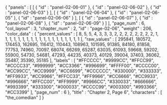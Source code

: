 {
  "panels" : [
    [
      {
        "id" : "panel-02-06-01"
      },
      {
        "id" : "panel-02-06-02"
      },
      {
        "id" : "panel-02-06-03"
      }
    ],
    [
      {
        "id" : "panel-02-06-04"
      },
      {
        "id" : "panel-02-06-05"
      },
      {
        "id" : "panel-02-06-06"
      }
    ],
    [
      {
        "id" : "panel-02-06-07"
      },
      {
        "id" : "panel-02-06-08"
      },
      {
        "id" : "panel-02-06-09"
      }
    ]
  ],
  "page_num" : 6,
  "col_layout" : 3,
  "chapter_num" : 2,
  "id" : "page-02-06",
  "weight" : 206,
  "color_data" : {
    "percent_values" : [
      8,
      5,
      5,
      4,
      3,
      3,
      3,
      2,
      2,
      2,
      2,
      2,
      2,
      2,
      2,
      1,
      1,
      1,
      1,
      1,
      1,
      1,
      1,
      1,
      1,
      1,
      1,
      1,
      1,
      1,
      1,
      1,
      1,
      1
    ],
    "raw_values" : [
      295841,
      180572,
      174453,
      162695,
      116412,
      110443,
      108963,
      101595,
      91385,
      84180,
      81858,
      77753,
      74960,
      70097,
      68074,
      66269,
      65287,
      63035,
      61093,
      59668,
      59202,
      55900,
      54730,
      54681,
      47293,
      44235,
      40373,
      40129,
      39004,
      37403,
      36062,
      35487,
      35390,
      35185
    ],
    "labels" : [
      "#FFCCCC",
      "#9999CC",
      "#FFCC99",
      "#CCCC33",
      "#999999",
      "#CC3366",
      "#996699",
      "#FFFF00",
      "#CCCC00",
      "#CC99CC",
      "#CC9999",
      "#CC6699",
      "#CCCCCC",
      "#330000",
      "#333333",
      "#FF9933",
      "#CC9966",
      "#FFCC33",
      "#FF9966",
      "#CC6666",
      "#CC9933",
      "#996666",
      "#FFCC00",
      "#FF9999",
      "#9966CC",
      "#330033",
      "#666666",
      "#993399",
      "#333300",
      "#000033",
      "#CCCC99",
      "#003300",
      "#993366",
      "#CC3399"
    ],
    "page_num" : 6
  },
  "title" : "Chapter 2, Page 6",
  "characters" : [
    "the_comedian"
  ]
}
